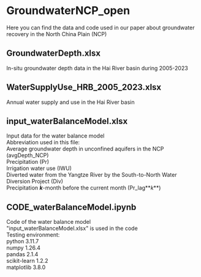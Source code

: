 # GroundwaterNCP_open
Here you can find the data and code used in our paper about groundwater recovery in the North China Plain (NCP)

## GroundwaterDepth.xlsx
In-situ groundwater depth data in the Hai River basin during 2005-2023

## WaterSupplyUse_HRB_2005_2023.xlsx
Annual water supply and use in the Hai River basin

## input_waterBalanceModel.xlsx
Input data for the water balance model  
Abbreviation used in this file:  
  Average groundwater depth in unconfined aquifers in the NCP (avgDepth_NCP)  
  Precipitation (Pr)  
  Irrigation water use (IWU)  
  Diverted water from the Yangtze River by the South-to-North Water Diversion Project (Div)  
  Precipitation **_k_**-month before the current month (Pr_lag**_k_**)

## CODE_waterBalanceModel.ipynb
Code of the water balance model  
"input_waterBalanceModel.xlsx" is used in the code  
Testing environment:  
  python 3.11.7  
  numpy 1.26.4  
  pandas 2.1.4  
  scikit-learn 1.2.2  
  matplotlib 3.8.0
  

